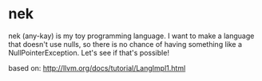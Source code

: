 nek
========

nek (any-kay) is my toy programming language. I want to make a language that doesn't use nulls, so there is no chance of having something like a NullPointerException. Let's see if that's possible!

based on: http://llvm.org/docs/tutorial/LangImpl1.html
